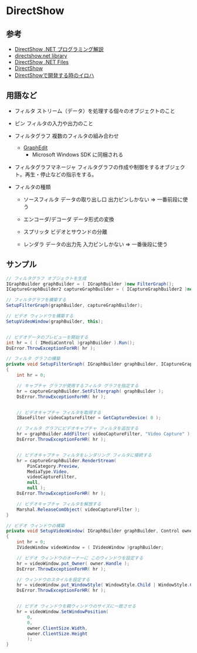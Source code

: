 # DirectShow

## 参考

- [DirectShow .NET プログラミング解説](https://so-zou.jp/software/tech/library/directshownet/)
- [directshow.net library](https://directshownet.sourceforge.net/)
- [DirectShow .NET Files](https://sourceforge.net/projects/directshownet/files/)
- [DirectShow](https://learn.microsoft.com/ja-jp/previous-versions/direct-x/cc353899(v=msdn.10)?redirectedfrom=MSDN)
- [DirectShowで開発する時のイロハ](https://qiita.com/tomoki0sanaki/items/fec5cb057b9872c0664c)

## 用語など

- フィルタ
  ストリーム（データ）を処理する個々のオブジェクトのこと
- ピン
  フィルタの入力や出力のこと

- フィルタグラフ
  複数のフィルタの組み合わせ
  - [GraphEdit]()
    - Microsoft Windows SDK に同梱される

- フィルタグラフマネージャ
  フィルタグラフの作成や制御をするオブジェクト。再生・停止などの指示をする。

- フィルタの種類
  - ソースフィルタ
    データの取り出し口
    出力ピンしかない => 一番前段に使う

  - エンコーダ/デコーダ
    データ形式の変換

  - スプリッタ
    ビデオとサウンドの分離

  - レンダラ
    データの出力先
    入力ピンしかない => 一番後段に使う

## サンプル

```C#
// フィルタグラフ オブジェクトを生成
IGraphBuilder graphBuilder = ( IGraphBuilder )new FilterGraph();
ICaptureGraphBuilder2 captureGraphBuilder = ( ICaptureGraphBuilder2 )new CaptureGraphBuilder2();

// フィルタグラフを構築する
SetupFilterGraph(graphBuilder, captureGraphBuilder);

// ビデオ ウィンドウを構築する
SetupVideoWindow(graphBuilder, this);


// ビデオデータのプレビューを開始する
int hr = ( ( IMediaControl )graphBuilder ).Run();
DsError.ThrowExceptionForHR( hr );

// フィルタ グラフの構築
private void SetupFilterGraph( IGraphBuilder graphBuilder, ICaptureGraphBuilder2 captureGraphBuilder )
{
    int hr = 0;

    // キャプチャ グラフが使用するフィルタ グラフを指定する
    hr = captureGraphBuilder.SetFiltergraph( graphBuilder );
    DsError.ThrowExceptionForHR( hr );


    // ビデオキャプチャ フィルタを取得する
    IBaseFilter videoCaptureFilter = GetCaptureDevice( 0 );

    // フィルタ グラフにビデオキャプチャ フィルタを追加する
    hr = graphBuilder.AddFilter( videoCaptureFilter, "Video Capture" );
    DsError.ThrowExceptionForHR( hr );


    // ビデオキャプチャ フィルタをレンダリング フィルタに接続する
    hr = captureGraphBuilder.RenderStream(
        PinCategory.Preview,
        MediaType.Video,
        videoCaptureFilter,
        null,
        null );
    DsError.ThrowExceptionForHR( hr );

    // ビデオキャプチャ フィルタを解放する
    Marshal.ReleaseComObject( videoCaptureFilter );
}

// ビデオ ウィンドウの構築
private void SetupVideoWindow( IGraphBuilder graphBuilder, Control owner )
{
    int hr = 0;
    IVideoWindow videoWindow = ( IVideoWindow )graphBuilder;

    // ビデオ ウィンドウのオーナーに このウィンドウを設定する
    hr = videoWindow.put_Owner( owner.Handle );
    DsError.ThrowExceptionForHR( hr );

    // ウィンドウのスタイルを設定する
    hr = videoWindow.put_WindowStyle( WindowStyle.Child | WindowStyle.ClipChildren );
    DsError.ThrowExceptionForHR( hr );


    // ビデオ ウィンドウを親ウィンドウのサイズに一致させる
    hr = videoWindow.SetWindowPosition(
        0,
        0,
        owner.ClientSize.Width,
        owner.ClientSize.Height
        );
}
```











